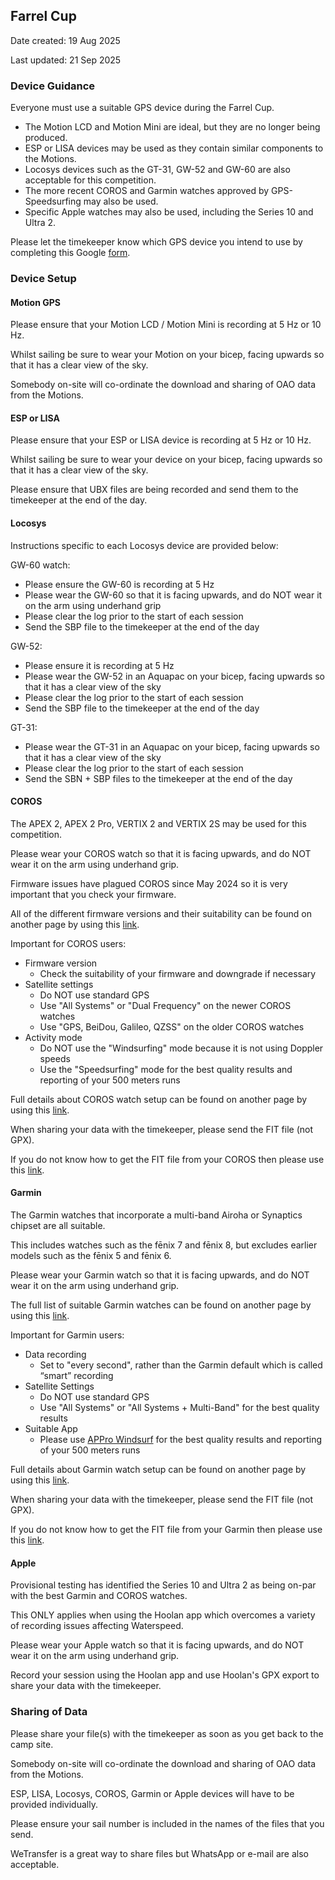 ## Farrel Cup

Date created: 19 Aug 2025

Last updated: 21 Sep 2025



### Device Guidance

Everyone must use a suitable GPS device during the Farrel Cup.

- The Motion LCD and Motion Mini are ideal, but they are no longer being produced.
- ESP or LISA devices may be used as they contain similar components to the Motions.
- Locosys devices such as the GT-31, GW-52 and GW-60 are also acceptable for this competition.
- The more recent COROS and Garmin watches approved by GPS-Speedsurfing may also be used.
- Specific Apple watches may also be used, including the Series 10 and Ultra 2. 

Please let the timekeeper know which GPS device you intend to use by completing this Google [form](https://tinyurl.com/4yfm6w32).



### Device Setup

#### Motion GPS

Please ensure that your Motion LCD / Motion Mini is recording at 5 Hz or 10 Hz.

Whilst sailing be sure to wear your Motion on your bicep, facing upwards so that it has a clear view of the sky.

Somebody on-site will co-ordinate the download and sharing of OAO data from the Motions.



#### ESP or LISA

Please ensure that your ESP or LISA device is recording at 5 Hz or 10 Hz.

Whilst sailing be sure to wear your device on your bicep, facing upwards so that it has a clear view of the sky.

Please ensure that UBX files are being recorded and send them to the timekeeper at the end of the day.



#### Locosys

Instructions specific to each Locosys device are provided below:

GW-60 watch:

- Please ensure the GW-60 is recording at 5 Hz
- Please wear the GW-60 so that it is facing upwards, and do NOT wear it on the arm using underhand grip
- Please clear the log prior to the start of each session
- Send the SBP file to the timekeeper at the end of the day

GW-52:

- Please ensure it is recording at 5 Hz
- Please wear the GW-52 in an Aquapac on your bicep, facing upwards so that it has a clear view of the sky
- Please clear the log prior to the start of each session
- Send the SBP file to the timekeeper at the end of the day

GT-31:

- Please wear the GT-31 in an Aquapac on your bicep, facing upwards so that it has a clear view of the sky
- Please clear the log prior to the start of each session
- Send the SBN + SBP files to the timekeeper at the end of the day



#### COROS

The APEX 2, APEX 2 Pro, VERTIX 2 and VERTIX 2S may be used for this competition.

Please wear your COROS watch so that it is facing upwards, and do NOT wear it on the arm using underhand grip.

Firmware issues have plagued COROS since May 2024 so it is very important that you check your firmware.

All of the different firmware versions and their suitability can be found on another page by using this [link](https://logiqx.github.io/gps-details/devices/coros/firmware/).

Important for COROS users:

- Firmware version
  - Check the suitability of your firmware and downgrade if necessary
- Satellite settings
  - Do NOT use standard GPS
  - Use "All Systems" or "Dual Frequency" on the newer COROS watches
  - Use "GPS, BeiDou, Galileo, QZSS" on the older COROS watches
- Activity mode
  - Do NOT use the "Windsurfing" mode because it is not using Doppler speeds
  - Use the "Speedsurfing" mode for the best quality results and reporting of your 500 meters runs

Full details about COROS watch setup can be found on another page by using this [link](https://logiqx.github.io/gps-guides/guidance/coros/setup/).

When sharing your data with the timekeeper, please send the FIT file (not GPX).

If you do not know how to get the FIT file from your COROS then please use this [link](https://logiqx.github.io/gps-guides/guidance/coros/analysis/).



#### Garmin

The Garmin watches that incorporate a multi-band Airoha or Synaptics chipset are all suitable.

This includes watches such as the fēnix 7 and fēnix 8, but excludes earlier models such as the fēnix 5 and fēnix 6.

Please wear your Garmin watch so that it is facing upwards, and do NOT wear it on the arm using underhand grip.

The full list of suitable Garmin watches can be found on another page by using this [link](https://logiqx.github.io/gps-details/devices/garmin/watches/).

Important for Garmin users:

- Data recording
  - Set to "every second", rather than the Garmin default which is called “smart” recording
- Satellite Settings
  - Do NOT use standard GPS
  - Use "All Systems" or "All Systems + Multi-Band" for the best quality results
- Suitable App
  - Please use [APPro Windsurf](https://apps.garmin.com/apps/9567700b-6587-44be-9708-879bfc844791) for the best quality results and reporting of your 500 meters runs

Full details about Garmin watch setup can be found on another page by using this [link](https://logiqx.github.io/gps-guides/guidance/garmin/setup/).

When sharing your data with the timekeeper, please send the FIT file (not GPX).

If you do not know how to get the FIT file from your Garmin then please use this [link](https://logiqx.github.io/gps-guides/guidance/garmin/analysis/).



#### Apple

Provisional testing has identified the Series 10 and Ultra 2 as being on-par with the best Garmin and COROS watches.

This ONLY applies when using the Hoolan app which overcomes a variety of recording issues affecting Waterspeed.

Please wear your Apple watch so that it is facing upwards, and do NOT wear it on the arm using underhand grip.

Record your session using the Hoolan app and use Hoolan's GPX export to share your data with the timekeeper. 



### Sharing of Data

Please share your file(s) with the timekeeper as soon as you get back to the camp site.

Somebody on-site will co-ordinate the download and sharing of OAO data from the Motions.

ESP, LISA, Locosys, COROS, Garmin or Apple devices will have to be provided individually.

Please ensure your sail number is included in the names of the files that you send.

WeTransfer is a great way to share files but WhatsApp or e-mail are also acceptable.